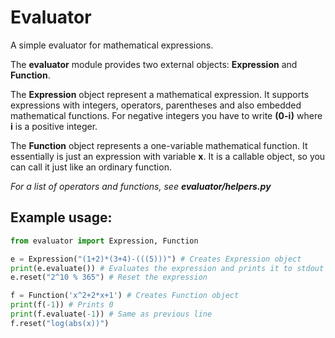 # Evaluator
A simple evaluator for mathematical expressions.

The **evaluator** module provides two external objects: **Expression** and **Function**.

The **Expression** object represent a mathematical expression. It supports expressions with integers, operators, parentheses and also embedded mathematical functions. For negative integers you have to write **(0-i)** where **i** is a positive integer.

The **Function** object represents a one-variable mathematical function. It essentially is just an expression with variable **x**.
It is a callable object, so you can call it just like an ordinary function.

_For a list of operators and functions, see **evaluator/helpers.py**_

## Example usage:

```python
from evaluator import Expression, Function

e = Expression("(1+2)*(3+4)-(((5)))") # Creates Expression object
print(e.evaluate()) # Evaluates the expression and prints it to stdout
e.reset("2^10 % 365") # Reset the expression

f = Function('x^2+2*x+1') # Creates Function object
print(f(-1)) # Prints 0
print(f.evaluate(-1)) # Same as previous line
f.reset("log(abs(x))")

```

